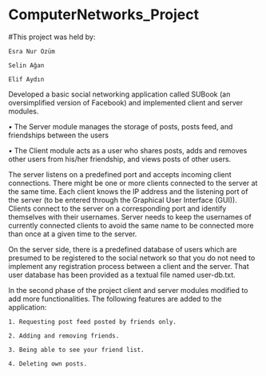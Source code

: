 # ComputerNetworks_Project
#This project was held by:

    Esra Nur Özüm
    
    Selin Ağan
    
    Elif Aydın
    

Developed a basic social networking application called SUBook (an oversimplified version of Facebook) and implemented client and server modules. 

•	The Server module manages the storage of posts, posts feed, and friendships between the users

•	The Client module acts as a user who shares posts, adds and removes other users from his/her friendship, and views posts of other users.

The server listens on a predefined port and accepts incoming client connections. There might be one or more clients connected to the server at the same time. Each client knows the IP address and the listening port of the server (to be entered through the Graphical User Interface (GUI)). Clients connect to the server on a corresponding port and identify themselves with their usernames. Server needs to keep the usernames of currently connected clients to avoid the same name to be connected more than once at a given time to the server.

On the server side, there is a predefined database of users which are presumed to be registered to the social network so that you do not need to implement any registration process between a client and the server. That user database has been provided as a textual file named user-db.txt. 

In the second phase of the project client and server modules modified to add more functionalities.
The following features are added to the application:

    1. Requesting post feed posted by friends only.
    
    2. Adding and removing friends.
    
    3. Being able to see your friend list.
    
    4. Deleting own posts.


